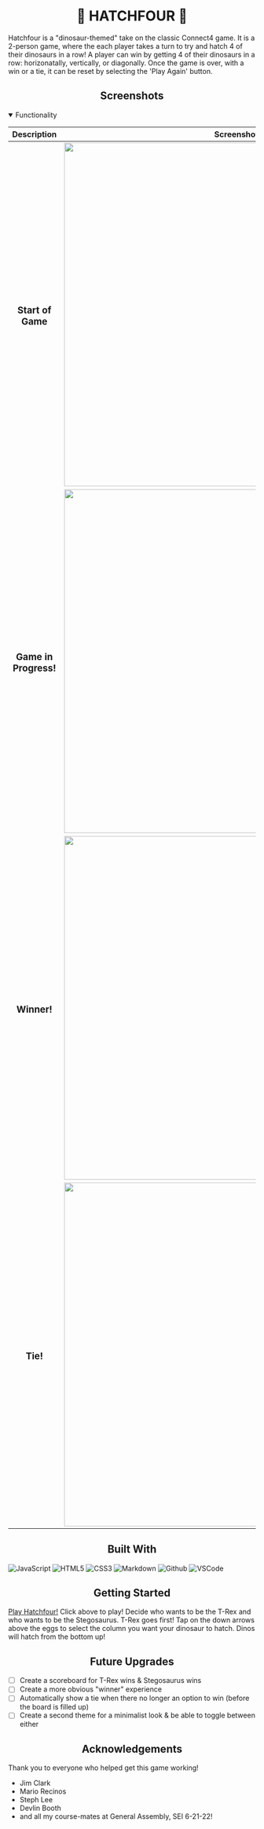 # <div align="center">🦕 HATCHFOUR 🦖</div>
Hatchfour is a "dinosaur-themed" take on the classic Connect4 game. It is a 2-person game, where the each player takes a turn to try and hatch 4 of their dinosaurs in a row! A player can win by getting 4 of their dinosaurs in a row: horizonatally, vertically, or diagonally. Once the game is over, with a win or a tie, it can be reset by selecting the 'Play Again' button.

## <div align="center">Screenshots</div>
<details open>
<summary>Functionality</summary>

| Description | Screenshot |
|------------ | ------------|
| <h3 align="center">Start of Game</h3> | <img src="https://i.imgur.com/pmiKe1o.png" width="700"/> |
| <h3 align="center">Game in Progress!</h3> | <img src="https://i.imgur.com/5SAYlNg.png" width="700"/> |
| <h3 align="center">Winner!</h3> | <img src="https://i.imgur.com/4PbEx7v.png" width="700"/> |
| <h3 align="center">Tie!</h3> | <img src="https://i.imgur.com/jHVD2im.png" width="700"/> |
</details>

## <div align="center">Built With</div>

![JavaScript](https://img.shields.io/badge/-JavaScript-333?style=flat&logo=javascript) 
![HTML5](https://img.shields.io/badge/-HTML5-333?style=flat&logo=html5)
![CSS3](https://img.shields.io/badge/-CSS-333?style=flat&logo=css3)
![Markdown](https://img.shields.io/badge/-Markdown-333?style=flat&logo=markdown)
![Github](https://img.shields.io/badge/-GitHub-333?style=flat&logo=github)
![VSCode](https://img.shields.io/badge/-VS_Code-333?style=flat&logo=visualstudio)

## <div align="center">Getting Started</div>
[Play Hatchfour!](https://lilliesheely.github.io/Connect4/)
Click above to play! Decide who wants to be the T-Rex and who wants to be the Stegosaurus. T-Rex goes first! Tap on the down arrows above the eggs to select the column you want your dinosaur to hatch. Dinos will hatch from the bottom up!

## <div align="center">Future Upgrades</div>
- [ ] Create a scoreboard for T-Rex wins & Stegosaurus wins
- [ ] Create a more obvious "winner" experience
- [ ] Automatically show a tie when there no longer an option to win (before the board is filled up)
- [ ] Create a second theme for a minimalist look & be able to toggle between either

## <div align="center">Acknowledgements</div>
Thank you to everyone who helped get this game working! 
- Jim Clark
- Mario Recinos
- Steph Lee
- Devlin Booth
- and all my course-mates at General Assembly, SEI 6-21-22!